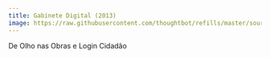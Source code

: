 ```yaml
---
title: Gabinete Digital (2013)
image: https://raw.githubusercontent.com/thoughtbot/refills/master/source/images/mountains.png
---
```


De Olho nas Obras e Login Cidadão
